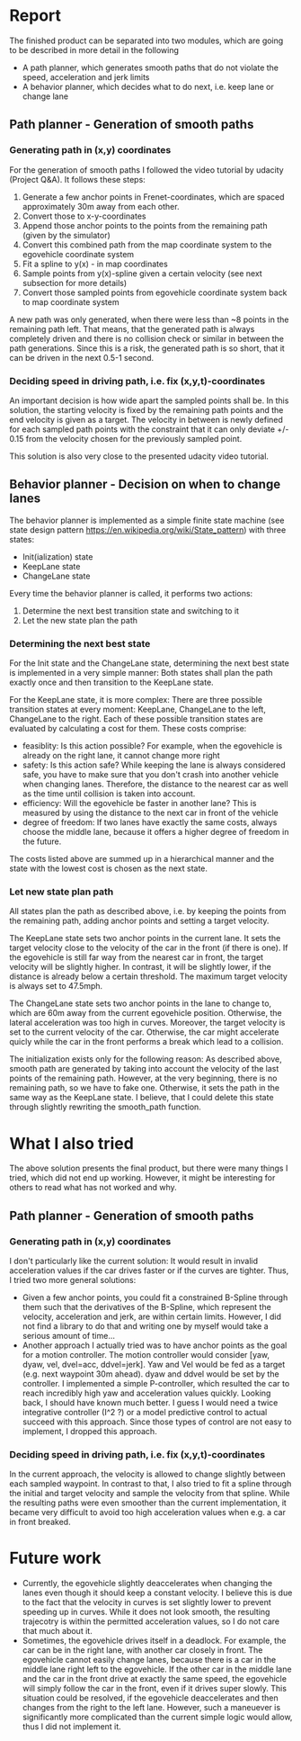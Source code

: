 # Report

The finished product can be separated into two modules, which are going to be described in more detail in the following

 - A path planner, which generates smooth paths that do not violate the speed, acceleration and jerk limits
 - A behavior planner, which decides what to do next, i.e. keep lane or change lane 

## Path planner - Generation of smooth paths

### Generating path in (x,y) coordinates
For the generation of smooth paths I followed the video tutorial by udacity (Project Q&A). It follows these steps:

1. Generate a few anchor points in Frenet-coordinates, which are spaced approximately 30m away from each other.
2. Convert those to x-y-coordinates
3. Append those anchor points to the points from the remaining path (given by the simulator)
4. Convert this combined path from the map coordinate system to the egovehicle coordinate system
5. Fit a spline to y(x) - in map coordinates
6. Sample points from y(x)-spline given a certain velocity (see next subsection for more details)
7. Convert those sampled points from egovehicle coordinate system back to map coordinate system

A new path was only generated, when there were less than ~8 points in the remaining path left. That means, that the generated path is always completely driven and there is no collision check or similar in between the path generations. Since this is a risk, the generated path is so short, that it can be driven in the next 0.5-1 second.

### Deciding speed in driving path, i.e. fix (x,y,t)-coordinates

An important decision is how wide apart the sampled points shall be. In this solution, the starting velocity is fixed by the remaining path points and the end velocity is given as a target. The velocity in between is newly defined for each sampled path points with the constraint that it can only deviate +/- 0.15 from the velocity chosen for the previously sampled point.

This solution is also very close to the presented udacity video tutorial.


## Behavior planner - Decision on when to change lanes

The behavior planner is implemented as a simple finite state machine (see state design pattern https://en.wikipedia.org/wiki/State_pattern) with three states:

 - Init(ialization) state
 - KeepLane state
 - ChangeLane state

Every time the behavior planner is called, it performs two actions:
 1. Determine the next best transition state and switching to it
 2. Let the new state plan the path

### Determining the next best state

For the Init state and the ChangeLane state, determining the next best state is implemented in a very simple manner: Both states shall plan the path exactly once and then transition to the KeepLane state.

For the KeepLane state, it is more complex: There are three possible transition states at every moment: KeepLane, ChangeLane to the left, ChangeLane to the right. Each of these possible transition states are evaluated by calculating a cost for them. These costs comprise:

 - feasiblity: Is this action possible? For example, when the egovehicle is already on the right lane, it cannot change more right
 - safety: Is this action safe? While keeping the lane is always considered safe, you have to make sure that you don't crash into another vehicle when changing lanes. Therefore, the distance to the nearest car as well as the time until collision is taken into account.
 - efficiency: Will the egovehicle be faster in another lane? This is measured by using the distance to the next car in front of the vehicle
 - degree of freedom: If two lanes have exactly the same costs, always choose the middle lane, because it offers a higher degree of freedom in the future.

The costs listed above are summed up in a hierarchical manner and the state with the lowest cost is chosen as the next state.

### Let new state plan path

All states plan the path as described above, i.e. by keeping the points from the remaining path, adding anchor points and setting a target velocity.

The KeepLane state sets two anchor points in the current lane. It sets the target velocity close to the velocity of the car in the front (if there is one). If the egovehicle is still far way from the nearest car in front, the target velocity will be slightly higher. In contrast, it will be slightly lower, if the distance is already below a certain threshold. The maximum target velocity is always set to 47.5mph.

The ChangeLane state sets two anchor points in the lane to change to, which are 60m away from the current egovehicle position. Otherwise, the lateral acceleration was too high in curves. Moreover, the target velocity is set to the current velocity of the car. Otherwise, the car might accelerate quicly while the car in the front performs a break which lead to a collision.

The initialization exists only for the following reason: As described above, smooth path are generated by taking into account the velocity of the last points of the remaining path. However, at the very beginning, there is no remaining path, so we have to fake one. Otherwise, it sets the path in the same way as the KeepLane state. I believe, that I could delete this state through slightly rewriting the smooth_path function.



# What I also tried

The above solution presents the final product, but there were many things I tried, which did not end up working. However, it might be interesting for others to read what has not worked and why.

## Path planner - Generation of smooth paths

### Generating path in (x,y) coordinates

I don't particularly like the current solution: It would result in invalid acceleration values if the car drives faster or if the curves are tighter. Thus, I tried two more general solutions:

- Given a few anchor points, you could fit a constrained B-Spline through them such that the derivatives of the B-Spline, which represent the velocity, acceleration and jerk, are within certain limits. However, I did not find a library to do that and writing one by myself would take a serious amount of time...
- Another approach I actually tried was to have anchor points as the goal for a motion controller. The motion controller would consider [yaw, dyaw, vel, dvel=acc, ddvel=jerk]. Yaw and Vel would be fed as a target (e.g. next waypoint 30m ahead). dyaw and ddvel would be set by the controller. I implemented a simple P-controller, which resulted the car to reach incredibly high yaw and acceleration values quickly. Looking back, I should have known much better. I guess I would need a twice integrative controller (I^2 ?) or a model predictive control to actual succeed with this approach. Since those types of control are not easy to implement, I dropped this approach.

### Deciding speed in driving path, i.e. fix (x,y,t)-coordinates

In the current approach, the velocity is allowed to change slightly between each sampled waypoint. In contrast to that, I also tried to fit a spline through the initial and target velocity and sample the velocity from that spline. While the resulting paths were even smoother than the current implementation, it became very difficult to avoid too high acceleration values when e.g. a car in front breaked.

# Future work

 - Currently, the egovehicle slightly deaccelerates when changing the lanes even though it should keep a constant velocity. I believe this is due to the fact that the velocity in curves is set slightly lower to prevent speeding up in curves. While it does not look smooth, the resulting trajecotry is within the permitted acceleration values, so I do not care that much about it.
 - Sometimes, the egovehicle drives itself in a deadlock. For example, the car can be in the right lane, with another car closely in front. The egovehicle cannot easily change lanes, because there is a car in the middle lane right left to the egovehicle. If the other car in the middle lane and the car in the front drive at exactly the same speed, the egovehicle will simply follow the car in the front, even if it drives super slowly. This situation could be resolved, if the egovehicle deaccelerates and then changes from the right to the left lane. However, such a maneuever is significantly  more complicated than the current simple logic would allow, thus I did not implement it.
